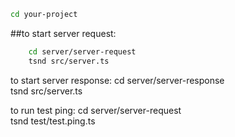 
```bash
cd your-project
```

##to start server request:
```bash
    cd server/server-request 
    tsnd src/server.ts 
```

to start server response:
    cd server/server-response </br>
    tsnd src/server.ts

to run test ping:
    cd server/server-request </br>
    tsnd test/test.ping.ts
